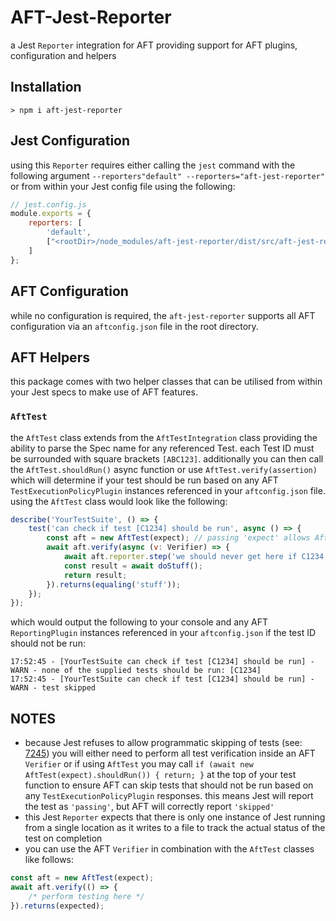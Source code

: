 # AFT-Jest-Reporter
a Jest `Reporter` integration for AFT providing support for AFT plugins, configuration and helpers

## Installation
`> npm i aft-jest-reporter`

## Jest Configuration
using this `Reporter` requires either calling the `jest` command with the following argument `--reporters"default" --reporters="aft-jest-reporter"` or from within your Jest config file using the following: 
```javascript
// jest.config.js
module.exports = {
    reporters: [
        'default',
        ["<rootDir>/node_modules/aft-jest-reporter/dist/src/aft-jest-reporter.js", { useReporter: true }]
    ]
};
```

## AFT Configuration
while no configuration is required, the `aft-jest-reporter` supports all AFT configuration via an `aftconfig.json` file in the root directory.

## AFT Helpers
this package comes with two helper classes that can be utilised from within your Jest specs to make use of AFT features.

### `AftTest`
the `AftTest` class extends from the `AftTestIntegration` class providing the ability to parse the Spec name for any referenced Test. each Test ID must be surrounded with square brackets `[ABC123]`. additionally you can then call the `AftTest.shouldRun()` async function or use `AftTest.verify(assertion)` which will determine if your test should be run based on any AFT `TestExecutionPolicyPlugin` instances referenced in your `aftconfig.json` file. using the `AftTest` class would look like the following:
```javascript
describe('YourTestSuite', () => {
    test('can check if test [C1234] should be run', async () => {
        const aft = new AftTest(expect); // passing 'expect' allows AftTest to get the current test full name
        await aft.verify(async (v: Verifier) => {
            await aft.reporter.step('we should never get here if C1234 should not be run');
            const result = await doStuff();
            return result;
        }).returns(equaling('stuff'));
    });
});
```
which would output the following to your console and any AFT `ReportingPlugin` instances referenced in your `aftconfig.json` if the test ID should not be run:
```text
17:52:45 - [YourTestSuite can check if test [C1234] should be run] - WARN - none of the supplied tests should be run: [C1234]
17:52:45 - [YourTestSuite can check if test [C1234] should be run] - WARN - test skipped
```

## NOTES
- because Jest refuses to allow programmatic skipping of tests (see: [7245](https://github.com/jestjs/jest/issues/7245)) you will either need to perform all test verification inside an AFT `Verifier` or if using `AftTest` you may call `if (await new AftTest(expect).shouldRun()) { return; }` at the top of your test function to ensure AFT can skip tests that should not be run based on any `TestExecutionPolicyPlugin` responses. this means Jest will report the test as `'passing'`, but AFT will correctly report `'skipped'`
- this Jest `Reporter` expects that there is only one instance of Jest running from a single location as it writes to a file to track the actual status of the test on completion
- you can use the AFT `Verifier` in combination with the `AftTest` classes like follows:
```typescript
const aft = new AftTest(expect);
await aft.verify(() => {
    /* perform testing here */
}).returns(expected);
```
